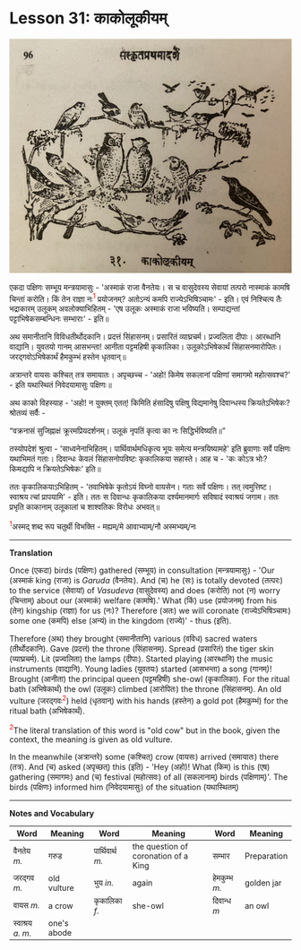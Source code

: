 # Lesson 31: काकोलूकीयम्

![picture of several birds.](./images/r1l31.jpg)

एकदा पक्षिणः सम्भूय मन्त्रयामासुः - 'अस्माकं राजा वैनतेयः। स च वासुदेवस्य सेवायां तत्परो नास्माकं कामषि चिन्तां करोति। किं तेन राज्ञा नः<span style="color:red"><sup>1</sup></span> प्रयोजनम्? अतोऽन्यं कमपि राज्येऽभिषिञ्चामः' - इति। एवं निश्चित्य तैः भद्राकारम् उलूकम् अवलोक्याभिहितम् - 'एष उलूकः अस्माकं राजा भविष्यति। सम्पाद्यन्तां पट्टाभिषेकसम्बन्धिनः सम्भाराः' - इति॥

अथ समानीतानि विविधतीर्थोदकानि। प्रदत्तं सिंहासनम्। प्रसारितं व्याघ्रचर्म। प्रज्वलिता दीपाः। आरब्धानि वाद्यानि। युवतयो गानम् आसभन्ता! आनीता पट्टमहिषी कृकालिका। उलूकोऽभिषेकार्थं सिंहासनमारोपितः। जरद्गवोऽभिषेकार्थं हैमकुम्भं हस्तेन धृतवान्॥ 

अत्रान्तरे वायसः कश्चित् तत्र समायातः। अपृच्छच्च - 'अहो! किमेष सकलानां पक्षिणां समागमो महोत्सवश्च?' - इति यथास्थितं निवेदयामासुः पक्षिणः॥ 

अथ काको विहस्याह - 'अहो! न युक्तम् एतत्! 
किमिति हंसादिषु पक्षिषु विद्यमानेषु दिवान्धस्य क्रियतेऽभिषेकः? श्रोतव्यं सर्वैः -

<q>वक्रनासं सुजिह्नाक्षं क्रूरमप्रियदर्शनम्। उलूकं नृपतिं कृत्वा का नः सिद्धिर्भविष्यति॥</q>

तस्योपदेशं श्रुत्वा - 'साध्वनेनाभिहितम्। पार्थिवार्थमधिकृत्य भूयः समेत्य मन्त्रयिष्यामहे' इति ब्रुवाणाः सर्वे पक्षिणः यथाभिमतं गताः। दिवान्धः केवलं सिंहासनोपविष्टः कृकालिकया सहास्ते। आह च - 'कः कोऽत्र भोः? किमद्यापि न क्रियतेऽभिषेकः' इति॥

ततः कृकालिकयाऽभिहितम् - 'तवाभिषेके कृतोऽयं विघ्नो वायसेन। गताः सर्वे पक्षिणः। तत् त्वमुत्तिष्ट। स्वाश्रय त्चां प्रापयामि' - इति। ततः स दिवान्धः कृकालिकया दर्श्यमानमार्गः सविषादं स्वाश्रयं जगाम। ततः प्रभृति काकानाम् उलूकालां च शाश्वतिकः विरोधः अभवत्॥

<span style="color:red"><sup>1</sup></span>अस्मद् शब्द रूप चतुर्थी विभक्ति - मह्यम्/मे आवाभ्याम्/नौ अस्मभ्यम्/नः

---

**Translation**

Once (एकदा) birds (पक्षिणः) gathered (सम्भूय) in consultation (मन्त्रयामासुः) - 'Our (अस्माकं king (राजा) is *Garuda* (वैनतेयः). And (च) he (सः) is totally devoted (तत्परः) to the service (सेवायां) of *Vasudeva* (वासुदेवस्य) and does (करोति) not (न) worry (चिन्ताम्) about our (अस्माकं) welfare (कामषि).'
What (किं) use (प्रयोजनम्) from his (तेन) kingship (राज्ञा) for us (नः)?
Therefore (अतः) we will coronate (राज्येऽभिषिञ्चामः) some one (कमपि) else (अन्यं) in the kingdom (राज्ये)' -  thus (इति).

Therefore (अथ) they brought (समानीतानि) various (वविध) sacred waters (तीर्थोदकानि). Gave (प्रदत्तं) the throne (सिंहासनम्). Spread (प्रसारितं) the tiger skin (व्याघ्रचर्म). Lit (प्रज्वलिता) the lamps (दीपाः). Started playing (आरब्धानि) the music instruments (वाद्यानि). Young ladies (युवतयः) started (आसभन्ता) a song (गानम्)! Brought (आनीता) the principal queen (पट्टमहिषी) she-owl (कृकालिका). For the ritual bath (अभिषेकार्थं) the owl (उलूकः) climbed (आरोपितः) the throne (सिंहासनम्). An old vulture (जरद्गवः<span style="color:red"><sup>2</sup></span>) held (धृतवान्) with his hands (हस्तेन) a gold pot (हैमकुम्भं) for the ritual bath (अभिषेकार्थं).

<span style="color:red"><sup>2</sup></span>The literal translation of this word is "old cow" but in the book, given the context, the meaning is given as old vulture.

In the meanwhile (अत्रान्तरे) some (कश्चित्) crow (वायसः) arrived (समायातः) there (तत्र). And (च) asked (अपृच्छत्) this (इति) - 'Hey (अहो)! What (किम) is this (एष) gathering (समागमः) and (च) festival (महोत्सवः) of all (सकलानाम्) birds (पक्षिणाम्)'. 
The birds (पक्षिणः) informed him (निवेदयामासुः) of the situation (यथास्थितम्)

-----

**Notes and Vocabulary**

| Word | Meaning | Word | Meaning | Word | Meaning |
| --- | --- | --- | --- | --- | --- |
| वैनतेय *m.* | गरुड | पार्थिवार्थ *m.* |  the question of coronation of a King | सम्भार | Preparation |
| जरद्गव *m.* | old vulture | भुय *in.* | again | हेमकुम्भ *m.* | golden jar |
| वायस *m.* | a crow | कृकालिका *f.* | she-owl | दिवान्ध *m* | an owl |
| स्वाश्रय *a. m.* | one's abode | | | | | 